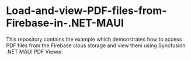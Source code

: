 # Load-and-view-PDF-files-from-Firebase-in-.NET-MAUI
This repository contains the example which demonstrates how to access PDF files from the Firebase clous storage and view them using Syncfusion .NET MAUI PDF Viewer.